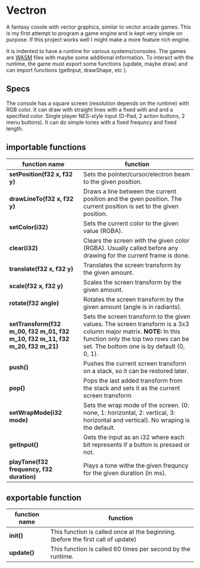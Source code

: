 # Vectron

A fantasy cosole with vector graphics, similar to vector arcade games. This is my first attempt to program
a game engine and is kept very simple on purpose. If this project works well I might make a more feature rich
engine.

It is indented to have a runtime for various systems/consoles. The games are [WASM](https://webassembly.org/) files
with maybe some additional information. To interact with the runtime, the game must export some functions (update, 
maybe draw) and can import functions (getInput, drawShape, etc ).

## Specs

The console has a square screen (resolution depends on the runtime) with RGB color. It can draw with straight 
lines with a fixed with and and a specified color. Single player NES-style input 
(D-Pad, 2 action buttons, 2 menu buttons). It can do simple tones with a fixed frequncy and fixed length.


## importable functions

| **function name** | function |
|------------------------------------------------|---------------------------------------------------|
| **setPosition(f32 x, f32 y)** | Sets the pointer/cursor/electron beam to the given position. |
| **drawLineTo(f32 x, f32 y)** | Draws a line between the current position and the gven position. The current position is set to the given position. |
| **setColor(i32)** | Sets the current color to the given value (RGBA). |
| **clear(i32)** | Clears the screen with the given color (RGBA). Usually called before any drawing for the current frame is done. |
| **translate(f32 x, f32 y)** | Translates the screen transform by the given amount. |
| **scale(f32 x, f32 y)** | Scales the screen transform by the given amount. |
| **rotate(f32 angle)** | Rotates the screen transform by the given amount (angle is in radiants).
| **setTransform(f32 m_00, f32 m_01, f32 m_10, f32 m_11, f32 m_20, f32 m_21)** | Sets the screen transform to the given values. The screen transform is a 3x3 column major matrix. **NOTE:** In this function only the top two rows can be set. The bottom one is by default (0, 0, 1).
| **push()** | Pushes the current screen transform on a stack, so it can be restored later. |
| **pop()** | Pops the last added transform from the stack and sets it as the current screen transform |
| **setWrapMode(i32 mode)** | Sets the wrap mode of the screen. (0: none, 1: horizontal, 2: vertical, 3: horizontal and vertical). No wraping is the default.
| **getInput()** | Gets the input as an i32 where each bit represents if a button is pressed or not. |
| **playTone(f32 frequency, f32 duration)** | Plays a tone withe the given frequncy for the given duration (in ms). |


## exportable function

| **function name** | function |
|---|---|
| **init()** | This function is called once at the beginning. (before the first call of update) |
| **update()** | This function is called 60 times per second by the runtime. |
